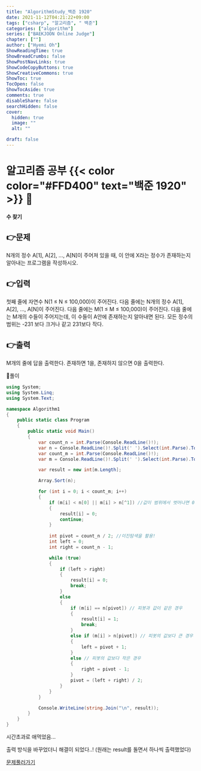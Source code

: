 ```yaml
---
title: "AlgorithmStudy_백준 1920"
date: 2021-11-12T04:21:22+09:00
tags: ["csharp", "알고리즘", " 백준"]
categories: ["algorithm"]
series: ["BAEKJOON Online Judge"]
chapter: [""]
author: ["Hyemi Oh"]
ShowReadingTime: true
ShowBreadCrumbs: false
ShowPostNavLinks: true
ShowCodeCopyButtons: true
ShowCreativeCommons: true
ShowToc: true
TocOpen: false
ShowTocAside: true
comments: true
disableShare: false
searchHidden: false
cover:
  hidden: true
  image: ""
  alt: ""

draft: false
---
```


# 알고리즘 공부 {{< color color="#FFD400" text="백준 1920" >}} 🧐
#### 수 찾기


## 👉문제
N개의 정수 A[1], A[2], …, A[N]이 주어져 있을 때, 이 안에 X라는 정수가 존재하는지 알아내는 프로그램을 작성하시오.


## 👉입력  
첫째 줄에 자연수 N(1 ≤ N ≤ 100,000)이 주어진다. 다음 줄에는 N개의 정수 A[1], A[2], …, A[N]이 주어진다. 다음 줄에는 M(1 ≤ M ≤ 100,000)이 주어진다. 다음 줄에는 M개의 수들이 주어지는데, 이 수들이 A안에 존재하는지 알아내면 된다. 모든 정수의 범위는 -231 보다 크거나 같고 231보다 작다.



## 👉출력
M개의 줄에 답을 출력한다. 존재하면 1을, 존재하지 않으면 0을 출력한다.  



🍑풀이

```csharp
using System;
using System.Linq;
using System.Text;

namespace Algorithm1
{
    public static class Program
    {
        public static void Main()
        {
            var count_n = int.Parse(Console.ReadLine()!);
            var n = Console.ReadLine()!.Split(' ').Select(int.Parse).ToArray();
            var count_m = int.Parse(Console.ReadLine()!);
            var m = Console.ReadLine()!.Split(' ').Select(int.Parse).ToArray();

            var result = new int[m.Length];

            Array.Sort(n);

            for (int i = 0; i < count_m; i++)
            {
                if (m[i] < n[0] || m[i] > n[^1]) //값이 범위에서 벗어나면 0
                {
                    result[i] = 0;
                    continue;
                }
                
                int pivot = count_n / 2; //이진탐색을 활용!
                int left = 0;
                int right = count_n - 1;

                while (true)
                {
                    if (left > right)
                    {
                        result[i] = 0;
                        break;
                    }
                    else
                    {
                        if (m[i] == n[pivot]) // 피봇과 값이 같은 경우
                        {
                            result[i] = 1;
                            break;
                        }
                        else if (m[i] > n[pivot]) // 피봇의 값보다 큰 경우
                        {
                            left = pivot + 1;
                        }
                        else // 피봇의 값보다 작은 경우
                        {
                            right = pivot - 1;
                        }
                        pivot = (left + right) / 2;
                    }
                }
            }

            Console.WriteLine(string.Join("\n", result));
        }
    }
}
```


 시간초과로 애먹었음...

 
 출력 방식을 바꾸었더니 해결이 되었다..! (원래는 result를 돌면서 하나씩 출력했었다)

[문제풀러가기](https://www.acmicpc.net/problem/1920)

